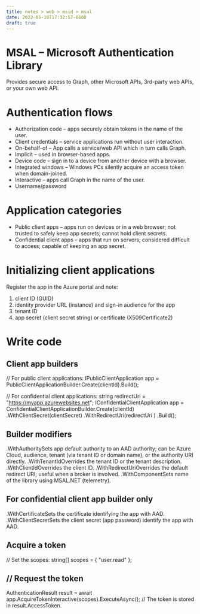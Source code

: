 ```yaml
---
title: notes > web > msid > msal
date: 2022-05-10T17:32:57-0600
draft: true
---
```

# MSAL – Microsoft Authentication Library
Provides secure access to Graph, other Microsoft APIs, 3rd-party web APIs, or your own web API.

# Authentication flows
- Authorization code – apps securely obtain tokens in the name of the user.
- Client credentials – service applications run without user interaction.
- On-behalf-of – App calls a service/web API which in turn calls Graph.
- Implicit – used in browser-based apps.
- Device code – sign in to a device from another device with a browser.
- Integrated windows – Windows PCs silently acquire an access token when domain-joined.
- Interactive – apps call Graph in the name of the user.
- Username/password

# Application categories
- Public client apps – apps run on devices or in a web browser; not trusted to safely keep app secrets; cannot hold client secrets.
- Confidential client apps – apps that run on servers; considered difficult to access; capable of keeping an app secret.

# Initializing client applications
Register the app in the Azure portal and note:
1.  client ID (GUID)
2.  identity provider URL (instance) and sign-in audience for the app
3.  tenant ID
4.  app secret (client secret string) or certificate (X509Certificate2)

# Write code
## Client app builders
// For public client applications:
IPublicClientApplication app = PublicClientApplicationBuilder.Create(clientId).Build();

// For confidential client applications:
string redirectUri = "<https://myapp.azurewebsites.net>";
IConfidentialClientApplication app = ConfidentialClientApplicationBuilder.Create(clientId)
.WithClientSecret(clientSecret)
.WithRedirectUri(redirectUri )
.Build();

## Builder modifiers
.WithAuthoritySets app default authority to an AAD authority; can be Azure Cloud, audience, tenant (via tenant ID or domain name), or the authority URI directly.
.WithTenantIdOverrides the tenant ID or the tenant description.
.WithClientIdOverrides the client ID.
.WithRedirectUriOverrides the default redirect URI; useful when a broker is involved.
.WithComponentSets name of the library using MSAL.NET (telemetry).

## For confidential client app builder only
.WithCertificateSets the certificate identifying the app with AAD.
.WithClientSecretSets the client secret (app password) identify the app with AAD.

## Acquire a token
// Set the scopes:
string[] scopes = { "user.read" };

## // Request the token
AuthenticationResult result = await app.AcquireTokenInteractive(scopes).ExecuteAsync();
// The token is stored in result.AccessToken.
